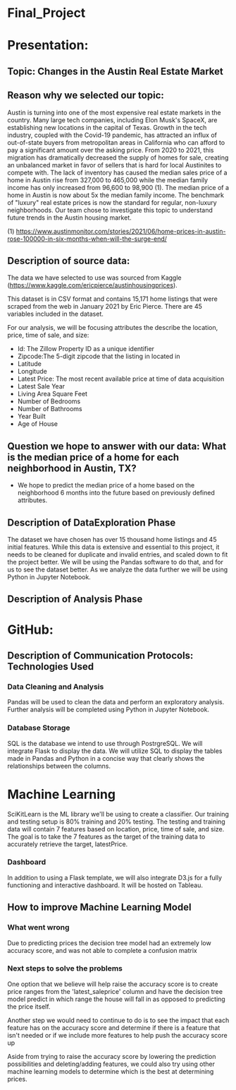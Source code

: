 # Final_Project

# Presentation: 

## Topic: Changes in the Austin Real Estate Market

## Reason why we selected our topic: 

Austin is turning into one of the most expensive real estate markets in the country. Many large tech companies, including Elon Musk's SpaceX, are establishing new locations in the capital of Texas. Growth in the tech industry, coupled with the Covid-19 pandemic, has attracted an influx of out-of-state buyers from metropolitan areas in California who can afford to pay a significant amount over the asking price. From 2020 to 2021, this migration has dramatically decreased the supply of homes for sale, creating an unbalanced market in favor of sellers that is hard for local Austinites to compete with. The lack of inventory has caused the median sales price of a home in Austin rise from 327,000 to 465,000 while the median family income has only increased from 96,600 to 98,900 (1). The median price of a home in Austin is now about 5x the median family income. The benchmark of "luxury" real estate prices is now the standard for regular, non-luxury neighborhoods. Our team chose to investigate this topic to understand future trends in the Austin housing market. 

(1) https://www.austinmonitor.com/stories/2021/06/home-prices-in-austin-rose-100000-in-six-months-when-will-the-surge-end/


## Description of source data: 

The data we have selected to use was sourced from Kaggle (https://www.kaggle.com/ericpierce/austinhousingprices). 

This dataset is in CSV format and contains 15,171 home listings that were scraped from the web in January 2021 by Eric Pierce. There are 45 variables included in the dataset. 

For our analysis, we will be focusing attributes the describe the location, price, time of sale, and size: 
* Id: The Zillow Property ID as a unique identifier 
* Zipcode:The 5-digit zipcode that the listing in located in
* Latitude
* Longitude
* Latest Price: The most recent available price at time of data acquisition
* Latest Sale Year
* Living Area Square Feet
* Number of Bedrooms
* Number of Bathrooms
* Year Built
* Age of House

## Question we hope to answer with our data: What is the median price of a home for each neighborhood in Austin, TX?
* We hope to predict the median price of a home based on the neighborhood 6 months into the future based on previously defined attributes.

## Description of DataExploration Phase

The dataset we have chosen has over 15 thousand home listings and 45 initial features. While this data is extensive and essential to this project, it needs to be cleaned for duplicate and invalid entries, and scaled down to fit the project better. We will be using the Pandas software to do that, and for us to see the dataset better. As we analyze the data further we will be using Python in Jupyter Notebook.

## Description of Analysis Phase




# GitHub:

## Description of Communication Protocols: Technologies Used

### Data Cleaning and Analysis

Pandas will be used to clean the data and perform an exploratory analysis. Further analysis will be completed using Python in Jupyter Notebook.

### Database Storage

SQL is the database we intend to use through PostrgreSQL. We will integrate Flask to display the data. We will utilize SQL to display the tables made in Pandas and Python in a concise way that clearly shows the relationships between the columns. 

# Machine Learning

SciKitLearn is the ML library we'll be using to create a classifier. Our training and testing setup is 80% training and 20% testing. The testing and training data will contain 7 features based on location, price, time of sale, and size. The goal is to take the 7 features as the target of the training data to accurately retrieve the target, latestPrice. 

### Dashboard

In addition to using a Flask template, we will also integrate D3.js for a fully functioning and interactive dashboard. It will be hosted on Tableau.



## How to improve Machine Learning Model

### What went wrong
Due to predicting prices the decision tree model had an extremely low accuracy score, and was not able to complete a confusion matrix

### Next steps to solve the problems
One option that we believe will help raise the accuracy score is to create price ranges from the 'latest_saleprice' column and have the decision tree model predict in which range the house will fall in as opposed to predicting the price itself.

Another step we would need to continue to do is to see the impact that each feature has on the accuracy score and determine if there is a feature that isn't needed or if we include more features to help push the accuracy score up

Aside from trying to raise the accuracy score by lowering the prediction possibilities and deleting/adding features, we could also try using other machine learning models to determine which is the best at determining prices.



